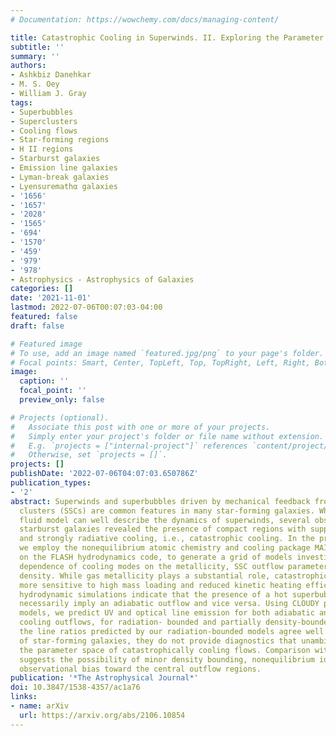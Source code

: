 ```yaml
---
# Documentation: https://wowchemy.com/docs/managing-content/

title: Catastrophic Cooling in Superwinds. II. Exploring the Parameter Space
subtitle: ''
summary: ''
authors:
- Ashkbiz Danehkar
- M. S. Oey
- William J. Gray
tags:
- Superbubbles
- Superclusters
- Cooling flows
- Star-forming regions
- H II regions
- Starburst galaxies
- Emission line galaxies
- Lyman-break galaxies
- Lyensuremathα galaxies
- '1656'
- '1657'
- '2028'
- '1565'
- '694'
- '1570'
- '459'
- '979'
- '978'
- Astrophysics - Astrophysics of Galaxies
categories: []
date: '2021-11-01'
lastmod: 2022-07-06T00:07:03-04:00
featured: false
draft: false

# Featured image
# To use, add an image named `featured.jpg/png` to your page's folder.
# Focal points: Smart, Center, TopLeft, Top, TopRight, Left, Right, BottomLeft, Bottom, BottomRight.
image:
  caption: ''
  focal_point: ''
  preview_only: false

# Projects (optional).
#   Associate this post with one or more of your projects.
#   Simply enter your project's folder or file name without extension.
#   E.g. `projects = ["internal-project"]` references `content/project/deep-learning/index.md`.
#   Otherwise, set `projects = []`.
projects: []
publishDate: '2022-07-06T04:07:03.650786Z'
publication_types:
- '2'
abstract: Superwinds and superbubbles driven by mechanical feedback from super star
  clusters (SSCs) are common features in many star-forming galaxies. While the adiabatic
  fluid model can well describe the dynamics of superwinds, several observations of
  starburst galaxies revealed the presence of compact regions with suppressed superwinds
  and strongly radiative cooling, i.e., catastrophic cooling. In the present study,
  we employ the nonequilibrium atomic chemistry and cooling package MAIHEM, built
  on the FLASH hydrodynamics code, to generate a grid of models investigating the
  dependence of cooling modes on the metallicity, SSC outflow parameters, and ambient
  density. While gas metallicity plays a substantial role, catastrophic cooling is
  more sensitive to high mass loading and reduced kinetic heating efficiency. Our
  hydrodynamic simulations indicate that the presence of a hot superbubble does not
  necessarily imply an adiabatic outflow and vice versa. Using CLOUDY photoionization
  models, we predict UV and optical line emission for both adiabatic and catastrophic
  cooling outflows, for radiation- bounded and partially density-bounded models. Although
  the line ratios predicted by our radiation-bounded models agree well with observations
  of star-forming galaxies, they do not provide diagnostics that unambiguously distinguish
  the parameter space of catastrophically cooling flows. Comparison with observations
  suggests the possibility of minor density bounding, nonequilibrium ionization, and/or
  observational bias toward the central outflow regions.
publication: '*The Astrophysical Journal*'
doi: 10.3847/1538-4357/ac1a76
links:
- name: arXiv
  url: https://arxiv.org/abs/2106.10854
---
```

